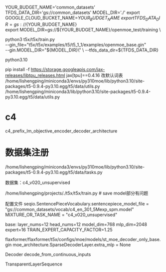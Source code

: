 
YOUR_BUDGET_NAME='common_datasets'
TFDS_DATA_DIR='gs://common_datasets'
MODEL_DIR='./'
export GOOGLE_CLOUD_BUCKET_NAME=${YOUR_BUDGET_NAME} \
export TFDS_DATA_DIR=gs://${YOUR_BUDGET_NAME} \
export MODEL_DIR=gs://${YOUR_BUDGET_NAME}/openmoe_test/training \

python3  t5x/t5x/train.py \
        --gin_file="t5x/t5x/examples/t5/t5_1_1/examples/openmoe_base.gin" \
  --gin.MODEL_DIR=\"${MODEL_DIR}\" \
  --tfds_data_dir=${TFDS_DATA_DIR}


python3.10

pip install -f https://storage.googleapis.com/jax-releases/libtpu_releases.html jax[tpu]==0.4.16
改默认词表
/home/lishengping/miniconda3/envs/py310moe/lib/python3.10/site-packages/t5-0.9.4-py3.10.egg/t5/data/utils.py
/home/lishengping/miniconda3/lib/python3.10/site-packages/t5-0.9.4-py3.10.egg/t5/data/utils.py

# c4
c4_prefix_lm_objective_encoder_decoder_architecture

# 数据集注册
/home/lishengping/miniconda3/envs/py310moe/lib/python3.10/site-packages/t5-0.9.4-py3.10.egg/t5/data/tasks.py

数据集：c4_v020_unsupervised

/home/lishengping/projects/./t5x/t5x/train.py  # save model部分有问题

配置文件
seqio.SentencePieceVocabulary.sentencepiece_model_file = "gs://common_datasets/vocab/c4_en_301_5Mexp_spm.model"
MIXTURE_OR_TASK_NAME = "c4_v020_unsupervised"



base:
layer_nums=12
head_nums=12
model_dim=768
mlp_dim=2048
expert=16
TRAIN_EXPERT_CAPACITY_FACTOR=1.25

flaxformer/flaxformer/t5x/configs/moe/models/st_moe_decoder_only_base.gin
moe_architecture.SparseDecoderLayer.extra_mlp = None


Decoder
decode_from_continuous_inputs

TransparentLayerSequence